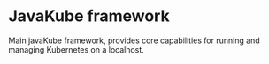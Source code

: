 # JavaKube framework

Main javaKube framework, provides core capabilities for running and managing Kubernetes on a localhost.


